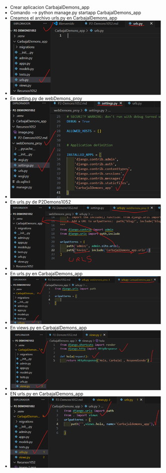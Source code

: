 - Crear aplicacion CarbajalDemons_app
- Comando --> python manage.py startapp CarbajalDemons_app
- Creamos el archivo urls.py en CarbajalDemons_app
- ![alt text](image.png)
- En setting.py de webDemons_proy
- ![alt text](image-1.png)
- En urls.py de P2Demons1052
- ![alt text](image-2.png)
- En urls.py en CarbajalDemons_app
- ![alt text](image-3.png)
- En views.py en CarbajalDemons_app
- ![alt text](image-4.png)
- EN urls.py en CarbajalDemons_app
- ![alt text](image-5.png)

